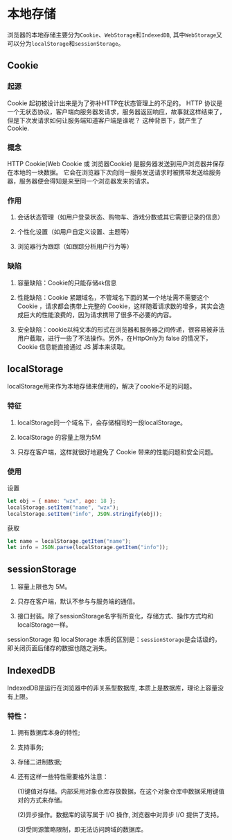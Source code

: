# 本地存储

浏览器的本地存储主要分为`Cookie`、`WebStorage`和`IndexedDB`, 
其中`WebStorage`又可以分为`localStorage`和`sessionStorage`。

## Cookie

### 起源

Cookie 起初被设计出来是为了弥补HTTP在状态管理上的不足的。
HTTP 协议是一个无状态协议，客户端向服务器发请求，服务器返回响应，故事就这样结束了，但是下次发请求如何让服务端知道客户端是谁呢？
这种背景下，就产生了 Cookie.

### 概念

HTTP Cookie(Web Cookie 或 浏览器Cookie) 是服务器发送到用户浏览器并保存在本地的一块数据。
它会在浏览器下次向同一服务发送请求时被携带发送给服务器，服务器便会得知是来至同一个浏览器发来的请求。

### 作用

1. 会话状态管理（如用户登录状态、购物车、游戏分数或其它需要记录的信息）

2. 个性化设置（如用户自定义设置、主题等）

3. 浏览器行为跟踪（如跟踪分析用户行为等）

### 缺陷

1. 容量缺陷：Cookie的只能存储`4k`信息

2. 性能缺陷：Cookie 紧跟域名，不管域名下面的某一个地址需不需要这个 Cookie ，请求都会携带上完整的 Cookie，这样随着请求数的增多，其实会造成巨大的性能浪费的，因为请求携带了很多不必要的内容。

3. 安全缺陷：cookie以纯文本的形式在浏览器和服务器之间传递，很容易被非法用户截取，进行一些了不法操作。另外，在HttpOnly为 false 的情况下，Cookie 信息能直接通过 JS 脚本来读取。

## localStorage

localStorage用来作为本地存储来使用的，解决了cookie不足的问题。

### 特征

1. localStorage同一个域名下，会存储相同的一段localStorage。

2. localStorage 的容量上限为5M

3. 只存在客户端，这样就很好地避免了 Cookie 带来的性能问题和安全问题。


### 使用

设置

```js
let obj = { name: "wzx", age: 18 };
localStorage.setItem("name", "wzx"); 
localStorage.setItem("info", JSON.stringify(obj));

```

获取

```js
let name = localStorage.getItem("name"); 
let info = JSON.parse(localStorage.getItem("info"));

```

## sessionStorage

1. 容量上限也为 5M。

2. 只存在客户端，默认不参与与服务端的通信。

3. 接口封装。除了sessionStorage名字有所变化，存储方式、操作方式均和localStorage一样。

sessionStorage 和 localStorage 本质的区别是：`sessionStorage`是会话级的，即关闭页面后储存的数据也随之消失。

## IndexedDB
IndexedDB是运行在浏览器中的非关系型数据库, 本质上是数据库，理论上容量没有上限。

### 特性：
1. 拥有数据库本身的特性;

2. 支持事务;

3. 存储二进制数据;

4. 还有这样一些特性需要格外注意：

    (1)键值对存储。内部采用对象仓库存放数据，在这个对象仓库中数据采用键值对的方式来存储。

    (2)异步操作。数据库的读写属于 I/O 操作, 浏览器中对异步 I/O 提供了支持。

    (3)受同源策略限制，即无法访问跨域的数据库。